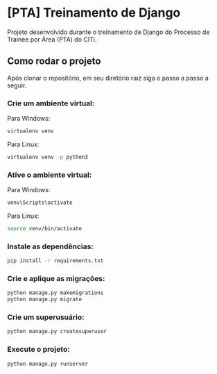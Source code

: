 # [PTA] Treinamento de Django

Projeto desenvolvido durante o treinamento de Django do Processo de Trainee por Área (PTA) do CITi.

## Como rodar o projeto
Após clonar o repositório, em seu diretório raiz siga o passo a passo a seguir.

### Crie um ambiente virtual:
Para Windows:
```bash
virtualenv venv
```
Para Linux:
```bash
virtualenv venv -p python3
```

### Ative o ambiente virtual:
Para Windows:
```bash
venv\Scripts\activate
```
Para Linux:
```bash
source venv/bin/activate
```

### Instale as dependências:
```bash
pip install -r requirements.txt
```

### Crie e aplique as migrações:
```bash
python manage.py makemigrations
python manage.py migrate
```

### Crie um superusuário:
```bash
python manage.py createsuperuser
```

### Execute o projeto:
```bash
python manage.py runserver
```

